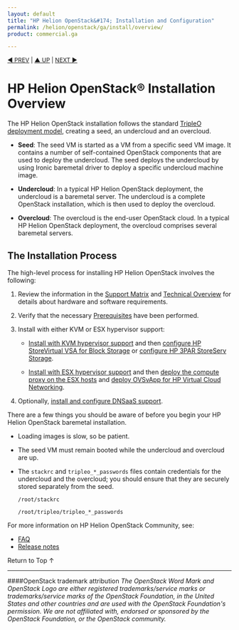 ```yaml
---
layout: default
title: "HP Helion OpenStack&#174; Installation and Configuration"
permalink: /helion/openstack/ga/install/overview/
product: commercial.ga

---
```

<!--UNDER REVISION-->


<script>

function PageRefresh {
onLoad="window.refresh"
}

PageRefresh();

</script>

<p style="font-size: small;"> <a href="/helion/openstack/support-matrix/">&#9664; PREV</a> | <a href="/helion/openstack/">&#9650; UP</a> | <a href="/helion/openstack/install/prereqs/">NEXT &#9654;</a> </p>

# HP Helion OpenStack&#174; Installation Overview

The HP Helion OpenStack installation follows the standard [TripleO deployment model](/helion/openstack/ga/services/tripleo/overview/), creating a seed, an undercloud and an overcloud.

* **Seed**: The seed VM is started as a VM from a specific seed VM image. It contains a number of self-contained OpenStack components that are used to deploy the undercloud. The seed deploys the undercloud by using Ironic baremetal driver to deploy a specific undercloud machine image.

* **Undercloud**: In a typical HP Helion OpenStack deployment, the undercloud is a baremetal server. The undercloud is a complete OpenStack installation, which is then used to deploy the overcloud.

* **Overcloud**: The overcloud is the end-user OpenStack cloud. In a typical HP Helion OpenStack deployment, the overcloud comprises several baremetal servers.

## The Installation Process

The high-level process for installing HP Helion OpenStack involves the following:

1. Review the information in the [Support Matrix](/helion/openstack/ga/support-matrix/) and [Technical Overview](/helion/openstack/technical-overview/) for details about hardware and software requirements.

2. Verify that the necessary [Prerequisites](/helion/openstack/ga/install/prereqs) have been performed.

3. Install with either KVM or ESX hypervisor support:

	
	- [Install with KVM hypervisor support](/helion/openstack/ga/install/kvm/) and then [configure HP StoreVirtual VSA for Block Storage](/helion/openstack/ga/install/vsa/) or [configure HP 3PAR StoreServ Storage](/helion/openstack/ga/install/3par/). 

	- [Install with ESX hypervisor support](/helion/openstack/ga/install/esx/) and then [deploy the compute proxy on the ESX hosts](/helion/openstack/ga/install/esx/proxy/) and [deploy OVSvApp for HP Virtual Cloud Networking](/helion/openstack/ga/install/ovsvapp/).

4. Optionally, [install and configure DNSaaS support](/helion/openstack/ga/install/dnsaas/).

There are a few things you should be aware of before you begin your HP Helion OpenStack baremetal installation.

* Loading images is slow, so be patient.

* The seed VM must remain booted while the undercloud and overcloud are up.

* The `stackrc` and `tripleo_*_passwords` files contain credentials for the undercloud and the overcloud; you should ensure that they are securely stored separately from the seed.
 
    `/root/stackrc`

    `/root/tripleo/tripleo_*_passwords`


For more information on HP Helion OpenStack Community, see:

* [FAQ](/helion/openstack/ga/faq/) 
* [Release notes](/helion/openstack/ga/release-notes/) 

<a href="#top" style="padding:14px 0px 14px 0px; text-decoration: none;"> Return to Top &#8593; </a>

----
####OpenStack trademark attribution
*The OpenStack Word Mark and OpenStack Logo are either registered trademarks/service marks or trademarks/service marks of the OpenStack Foundation, in the United States and other countries and are used with the OpenStack Foundation's permission. We are not affiliated with, endorsed or sponsored by the OpenStack Foundation, or the OpenStack community.*
